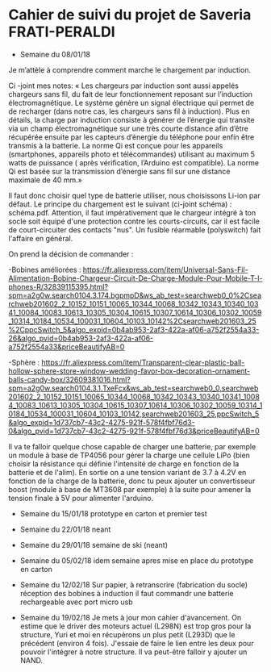 # Cahier de suivi du projet de Saveria FRATI-PERALDI

* Semaine du 08/01/18

Je m’attèle à comprendre comment marche le chargement par induction.

Ci -joint mes notes: « Les chargeurs par induction sont aussi appelés chargeurs sans fil, du fait de leur fonctionnement reposant sur l’induction électromagnétique. Le système génère un signal électrique qui permet de de recharger (dans notre cas, les chargeurs sans fil à induction).
Plus en détails, la charge par induction consiste à générer de l’énergie qui transite via un champ électromagnétique sur une très courte distance afin d’être récupérée ensuite par les capteurs d’énergie du téléphone pour enfin être transmis à la batterie.
La norme Qi est conçue pour les appareils (smartphones, appareils photo et télécommandes) utilisant au maximum 5 watts de puissance ( après vérification, l’Arduino est compatible). La norme Qi est basée sur la transmission d’énergie sans fil sur une distance maximale de 40 mm.»

Il faut donc choisir quel type de batterie utiliser, nous choisissons Li-ion par défaut. Le principe du chargement est le suivant (ci-joint schéma) : schéma.pdf.
Attention, il faut impérativement que le chargeur intégré à ton socle soit équipé d'une protection contre les courts-circuits, car il est facile de court-circuiter des contacts "nus". Un fusible réarmable (polyswitch) fait l'affaire en général.

On prend la décision de commander :

-Bobines améliorées : https://fr.aliexpress.com/item/Universal-Sans-Fil-Alimentation-Bobine-Chargeur-Circuit-De-Charge-Module-Pour-Mobile-T-l-phones-R/32839115395.html?spm=a2g0w.search0104.3.174.bgpmpD&ws_ab_test=searchweb0_0%2Csearchweb201602_2_10152_10151_10065_10344_10068_10342_10343_10340_10341_10084_10083_10613_10305_10304_10615_10307_10614_10306_10302_10059_10314_10184_10534_100031_10604_10103_10142%2Csearchweb201603_25%2CppcSwitch_5&algo_expid=0b4ab953-2af3-422a-af06-a752f2554a33-26&algo_pvid=0b4ab953-2af3-422a-af06-a752f2554a33&priceBeautifyAB=0

-Sphère : https://fr.aliexpress.com/item/Transparent-clear-plastic-ball-hollow-sphere-store-window-wedding-favor-box-decoration-ornament-balls-candy-box/32609381016.html?spm=a2g0w.search0104.3.1.TxeFcx&ws_ab_test=searchweb0_0,searchweb201602_2_10152_10151_10065_10344_10068_10342_10343_10340_10341_10084_10083_10613_10305_10304_10615_10307_10614_10306_10302_10059_10314_10184_10534_100031_10604_10103_10142,searchweb201603_25,ppcSwitch_5&algo_expid=1d737cb7-43c2-4275-921f-578f4fbf76d3-0&algo_pvid=1d737cb7-43c2-4275-921f-578f4fbf76d3&priceBeautifyAB=0

Il va te falloir quelque chose capable de charger une batterie, par exemple un module à base de TP4056 pour gérer la charge une cellule LiPo (bien choisir la résistance qui définie l'intensité de charge en fonction de la batterie et de l'alim). 
En sortie on a une tension variant de 3.7 à 4.2V en fonction de la charge de la batterie, donc tu peux ajouter un convertisseur boost (module à base de MT3608 par exemple) à la suite pour amener la tension finale à 5V pour alimenter l'arduino.


* Semaine du 15/01/18
prototype en carton et premier test

* Semaine du 22/01/18
neant

* Semaine du 29/01/18
semaine de ski (neant)

* Semaine du 05/02/18
idem semaine apres mise en place du prototype en carton

* Semaine du 12/02/18
Sur papier, à retranscrire (fabrication du socle) réception des bobines à induction
il faut commandr une batterie rechargeable avec port micro usb

* Semaine du 19/02/18
Je mets à jour mon cahier d'avancement. On estime que le driver des moteurs actuel (L298N) est trop gros pour la structure, Yuri et moi en récupèrons un plus petit (L293D) que le précédent (environ 4 fois). J'essaie de faire le lien entre les deux pour pouvoir l'intégrer à notre structure. Il va peut-être falloir y ajouter un NAND. 

